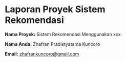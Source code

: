 # Laporan Proyek Sistem Rekomendasi

**Nama Proyek:** Sistem Rekomendasi Menggunakan xxx

**Nama Anda:** Zhafran Pradistyatama Kuncoro

**Email:** zhafrankuncoro@gmail.com
